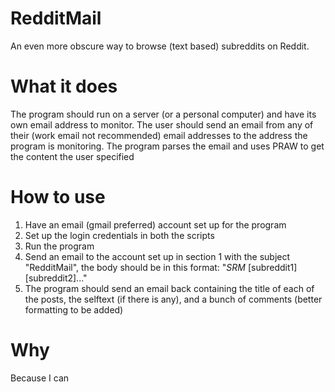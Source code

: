 # RedditMail
An even more obscure way to browse (text based) subreddits on Reddit. 
# What it does
The program should run on a server (or a personal computer) and have its own email address to monitor.
The user should send an email from any of their (work email not recommended) email addresses to the address the program is monitoring.
The program parses the email and uses PRAW to get the content the user specified
# How to use
1. Have an email (gmail preferred) account set up for the program
2. Set up the login credentials in both the scripts
3. Run the program
4. Send an email to the account set up in section 1 with the subject "RedditMail", the body should be in this format: "_SRM_ [subreddit1] [subreddit2]..."
5. The program should send an email back containing the title of each of the posts, the selftext (if there is any), and a bunch of comments (better formatting to be added)
# Why
Because I can
